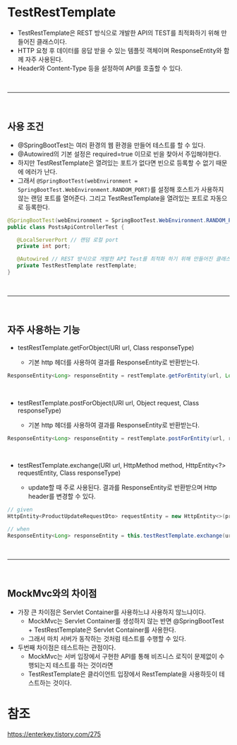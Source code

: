 # TestRestTemplate
- TestRestTemplate은 REST 방식으로 개발한 API의 TEST를 최적화하기 위해 만들어진 클래스이다.
- HTTP 요청 후 데이터를 응답 받을 수 있는 템플릿 객체이며 ResponseEntity와 함께 자주 사용된다.
- Header와 Content-Type 등을 설정하여 API를 호출할 수 있다.

<br>
<hr>
<br>

## 사용 조건
- @SpringBootTest는 여러 환경의 웹 환경을 만들어 테스트를 할 수 있다.
- @Autowired의 기본 설정은 required=true 이므로 빈을 찾아서 주입해야한다.
- 하지만 TestRestTemplate은 열려있는 포트가 없다면 빈으로 등록할 수 없기 때문에 에러가 난다.
- 그래서 <code>@SpringBootTest(webEnvironment = SpringBootTest.WebEnvironment.RANDOM_PORT)</code>를 설정해 호스트가 사용하지 않는 랜덤
 포트를 열어준다. 그리고 TestRestTemplate을 열려있는 포트로 자동으로 등록한다.
 
 ```java
@SpringBootTest(webEnvironment = SpringBootTest.WebEnvironment.RANDOM_PORT) // 호스트가 사용하지 않는 랜덤 포트를 테스트에 사용하겠다는 것을 의미
public class PostsApiControllerTest {

    @LocalServerPort // 랜덤 로컬 port
    private int port;

    @Autowired // REST 방식으로 개발한 API Test를 최적화 하기 위해 만들어진 클래스
    private TestRestTemplate restTemplate;
}
```
 
<br>
<hr>
<br>

## 자주 사용하는 기능
- testRestTemplate.getForObject(URI url, Class<T> responseType)
   - 기본 http 헤더를 사용하여 결과를 ResponseEntity로 반환받는다.
```java
ResponseEntity<Long> responseEntity = restTemplate.getForEntity(url, Long.class);
```
<br>
  
- testRestTemplate.postForObject(URI url, Object request, Class<T> responseType)
   - 기본 http 헤더를 사용하여 결과를 ResponseEntity로 반환받는다.
```java
ResponseEntity<Long> responseEntity = restTemplate.postForEntity(url, requestDTO, Long.class);
```
<br>
  
- testRestTemplate.exchange(URI url, HttpMethod method, HttpEntity<?> requestEntity,  Class<T> responseType)
   - update할 때 주로 사용된다. 결과를 ResponseEntity로 반환받으며 Http header를 변경할 수 있다.
```java
// given
HttpEntity<ProductUpdateRequestDto> requestEntity = new HttpEntity<>(productUpdateRequestDto);

// when
ResponseEntity<Long> responseEntity = this.testRestTemplate.exchange(url, HttpMethod.PUT, requestEntity, Long.class);
```

<br>
<hr>
<br>

## MockMvc와의 차이점
- 가장 큰 차이점은 Servlet Container를 사용하느냐 사용하지 않느냐이다. 
   - MockMvc는 Servlet Container를 생성하지 않는 반면 @SpringBootTest + TestRestTemplate은 Servlet Container를 사용한다. 
   - 그래서 마치 서버가 동작하는 것처럼 테스트를 수행할 수 있다.
- 두번째 차이점은 테스트하는 관점이다.
   - MockMvc는 서버 입장에서 구현한 API를 통해 비즈니스 로직이 문제없이 수행되는지 테스트를 하는 것이라면
   - TestRestTemplate은 클라이언트 입장에서 RestTemplate을 사용하듯이 테스트하는 것이다.


# 참조
https://enterkey.tistory.com/275
